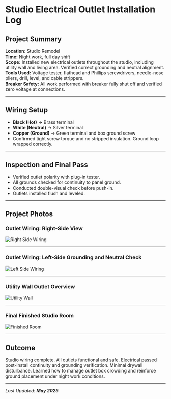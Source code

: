 # Studio Electrical Outlet Installation Log

## Project Summary

**Location:** Studio Remodel  
**Time:** Night work, full day shift  
**Scope:** Installed new electrical outlets throughout the studio, including utility wall and living area. Verified correct grounding and neutral alignment.  
**Tools Used:** Voltage tester, flathead and Phillips screwdrivers, needle-nose pliers, drill, level, and cable strippers.  
**Breaker Safety:** All work performed with breaker fully shut off and verified zero voltage at connections.

---

## Wiring Setup

- **Black (Hot)** → Brass terminal  
- **White (Neutral)** → Silver terminal  
- **Copper (Ground)** → Green terminal and box ground screw  
- Confirmed tight screw torque and no stripped insulation. Ground loop wrapped correctly.

---

## Inspection and Final Pass

- Verified outlet polarity with plug-in tester.
- All grounds checked for continuity to panel ground.
- Conducted double-visual check before push-in.
- Outlets installed flush and leveled.

---

## Project Photos

### Outlet Wiring: Right-Side View
![Right Side Wiring](https://github.com/tnauckunas/multi-domain_field_repair_logs/blob/main/assets/home-electrical/Other%20side%20of%20the%20outlet.jpg?raw=true)

---

### Outlet Wiring: Left-Side Grounding and Neutral Check
![Left Side Wiring](https://github.com/tnauckunas/multi-domain_field_repair_logs/blob/main/assets/home-electrical/Installing%20Outlets.jpg?raw=true)

---

### Utility Wall Outlet Overview
![Utility Wall](https://github.com/tnauckunas/multi-domain_field_repair_logs/blob/main/assets/home-electrical/Overview%20Electrical%20Outlets%20Installs.jpg?raw=true)

---

### Final Finished Studio Room
![Finished Room](https://github.com/tnauckunas/multi-domain_field_repair_logs/blob/main/assets/home-electrical/Room%20Overview%20Finished.jpg?raw=true)

---

## Outcome

Studio wiring complete. All outlets functional and safe. Electrical passed post-install continuity and grounding verification. Minimal drywall disturbance. Learned how to manage outlet box crowding and reinforce ground placement under night work conditions.

---

_Last Updated: **May 2025**_
